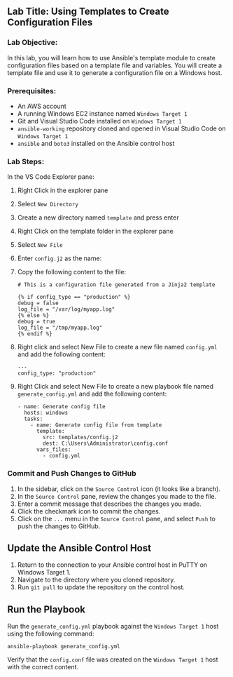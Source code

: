 ## Lab Title: Using Templates to Create Configuration Files

### Lab Objective:
In this lab, you will learn how to use Ansible's template module to create configuration files based on a template file and variables. You will create a template file and use it to generate a configuration file on a Windows host.

### Prerequisites:
- An AWS account
- A running Windows EC2 instance named `Windows Target 1`
- Git and Visual Studio Code installed on `Windows Target 1`
- `ansible-working` repository cloned and opened in Visual Studio Code on `Windows Target 1`
- `ansible` and `boto3` installed on the Ansible control host

### Lab Steps:

In the VS Code Explorer pane:

1. Right Click in the explorer pane
1. Select `New Directory`
1. Create a new directory named `template` and press enter
1. Right Click on the template folder in the explorer pane
1. Select `New File`
1. Enter `config.j2` as the name:
1. Copy the following content to the file:

   ```
   # This is a configuration file generated from a Jinja2 template

   {% if config_type == "production" %}
   debug = false
   log_file = "/var/log/myapp.log"
   {% else %}
   debug = true
   log_file = "/tmp/myapp.log"
   {% endif %}
   ```

4. Right click and select New File to create a new file named `config.yml` and add the following content:

   ```
   ---
   config_type: "production"
   ```

5. Right Click and select New File to create a new playbook file named `generate_config.yml` and add the following content:

   ```
   - name: Generate config file
     hosts: windows
     tasks:
       - name: Generate config file from template
         template:
           src: templates/config.j2
           dest: C:\Users\Administrator\config.conf
         vars_files:
           - config.yml
   ```
### Commit and Push Changes to GitHub

1. In the sidebar, click on the `Source Control` icon (it looks like a branch).
2. In the `Source Control` pane, review the changes you made to the file.
3. Enter a commit message that describes the changes you made.
4. Click the checkmark icon to commit the changes.
5. Click on the `...` menu in the `Source Control` pane, and select `Push` to push the changes to GitHub.

## Update the Ansible Control Host

1. Return to the connection to your Ansible control host in PuTTY on Windows Target 1.
2. Navigate to the directory where you cloned repository.
3. Run `git pull` to update the repository on the control host.

## Run the Playbook

Run the `generate_config.yml` playbook against the `Windows Target 1` host using the following command:

   ```
   ansible-playbook generate_config.yml
   ```
Verify that the `config.conf` file was created on the `Windows Target 1` host with the correct content.

